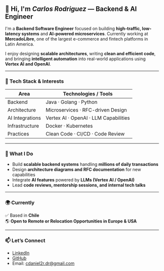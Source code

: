 ## 👋 Hi, I'm *Carlos Rodriguez* — Backend & AI Engineer

I'm a **Backend Software Engineer** focused on building **high-traffic, low-latency systems** and **AI-powered microservices**. Currently working at **MercadoLibre**, one of the largest e-commerce and fintech platforms in Latin America.

I enjoy designing **scalable architectures**, writing **clean and efficient code**, and bringing **intelligent automation** into real-world applications using **Vertex AI and OpenAI**.

---

### 🔧 Tech Stack & Interests

| Area           | Technologies / Tools            |
|----------------|--------------------------------|
| Backend        | Java · Golang · Python         |
| Architecture   | Microservices · RFC-driven Design |
| AI Integrations| Vertex AI · OpenAI · LLM Capabilities |
| Infrastructure | Docker · Kubernetes            |
| Practices      | Clean Code · CI/CD · Code Review |

---

### 🚀 What I Do

- Build **scalable backend systems** handling **millions of daily transactions**
- Design **architecture diagrams and RFC documentation** for new capabilities
- Integrate **AI features** powered by **LLMs (Vertex AI / OpenAI)**
- Lead **code reviews, mentorship sessions, and internal tech talks**

---

### 🌍 Currently

✅ Based in **Chile**  
🌎 **Open to Remote or Relocation Opportunities in Europe & USA**

---

### 📫 Let’s Connect

- [LinkedIn](https://www.linkedin.com/in/carlos-daniel-rodriguez-rodriguez-187a3a177/)
- [GitHub](https://github.com/cdaniel2r25)
- Email: cdaniel2r.dr@gmail.com
